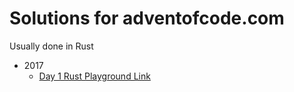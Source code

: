 # Solutions for adventofcode.com

Usually done in Rust

 - 2017
   - [Day 1 Rust Playground Link](https://play.rust-lang.org/?gist=a674a2951d9c8d1b306c15cb5d098d7f&version=stable)
